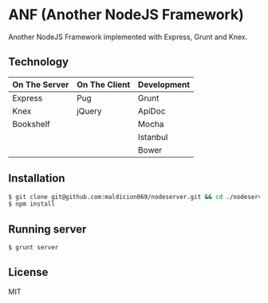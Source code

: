 # ANF (Another NodeJS Framework)
Another NodeJS Framework implemented with Express, Grunt and Knex.

## Technology

| On The Server | On The Client  | Development |
| ------------- | -------------- | ----------- |
| Express       | Pug			 | Grunt       |
| Knex          | jQuery   		 | ApiDoc      |
| Bookshelf     |  	    		 | Mocha       |
| 	            |  	    		 | Istanbul    |
|				|				 | Bower	   |

## Installation
```bash
$ git clone git@github.com:maldicion069/nodeserver.git && cd ./nodeserver
$ npm install
```

## Running server
```bash
$ grunt server
```
## License
MIT